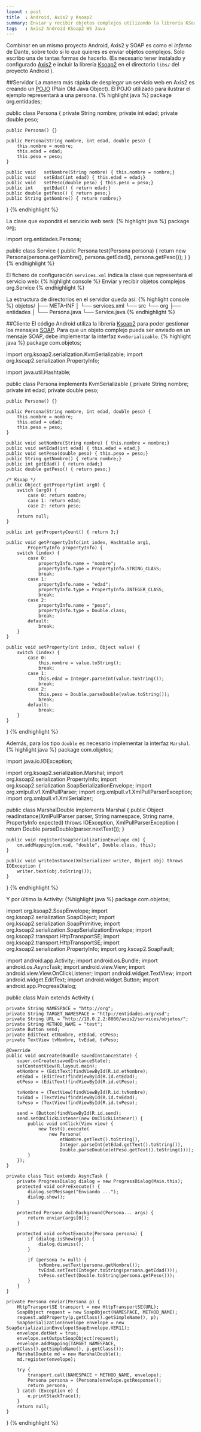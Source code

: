```yaml
---
layout : post
title  : Android, Axis2 y Ksoap2
summary: Enviar y recibir objetos complejos utilizando la librería KSoap2 para Android.
tags   : Axis2 Android KSoap2 WS Java
---
```


Combinar en un mismo proyecto Android, Axis2 y SOAP es como el <em>Inferno</em> de Dante, sobre todo
si lo que quieres es enviar objetos complejos. Solo escribo una de tantas formas de hacerlo.
(Es necesario tener instalado y configurado [Axis2] e incluir la librería [Ksoap2] en el directorio `libs/` del proyecto Android ).

##Servidor
La manera más rápida de desplegar un servicio web en Axis2 es creando un
[POJO] (Plain Old Java Object). El POJO utilizado para ilustrar el ejemplo 
representará a una persona.
{% highlight java %}
package org.entidades;

public class Persona {
    private String nombre;
    private int edad;
    private double peso;

    public Persona() {}

    public Persona(String nombre, int edad, double peso) {
        this.nombre = nombre;
        this.edad = edad;
        this.peso = peso;
    }

    public void   setNombre(String nombre) { this.nombre = nombre;}
    public void   setEdad(int edad) { this.edad = edad;}
    public void   setPeso(double peso) { this.peso = peso;}
    public int    getEdad() { return edad;}
    public double getPeso() { return peso;}
    public String getNombre() { return nombre;}
}
{% endhighlight %}

La clase que expondrá el servicio web será:
{% highlight java %}
package org;

import org.entidades.Persona;

public class Service {
    public Persona test(Persona persona) {
        return new Persona(persona.getNombre(), persona.getEdad(), persona.getPeso());
    }
}
{% endhighlight %}

El fichero de configuración `services.xml` indica la clase que representará el servicio web:
{% highlight console %}
<service name="objetos" scope="application">
    <description>Enviar y recibir objetos complejos</description>
    <parameter name="ServiceClass">org.Service</parameter>
    <messageReceivers>
        <messageReceiver
            mep="http://www.w3.org/2004/08/wsdl/in-only"
            class="org.apache.axis2.rpc.receivers.RPCInOnlyMessageReceiver"/>
        <messageReceiver
            mep="http://www.w3.org/2004/08/wsdl/in-out"
            class="org.apache.axis2.rpc.receivers.RPCMessageReceiver"/>
    </messageReceivers>
</service>
{% endhighlight %}

La estructura de directorios en el servidor queda así:
{% highlight console %}
objetos/
├── META-INF
│   └── services.xml
└── src
    └── org
        ├── entidades
        │   └── Persona.java
        └── Service.java
{% endhighlight %}

##Cliente
El código Android utiliza la librería [Ksoap2] para poder gestionar los mensajes 
[SOAP]. Para que un objeto complejo pueda ser enviado en un mensaje SOAP, debe
implementar la interfaz `KvmSerializable`.
{% highlight java %}
package com.objetos;

import org.ksoap2.serialization.KvmSerializable;
import org.ksoap2.serialization.PropertyInfo;

import java.util.Hashtable;

public class Persona implements KvmSerializable {
    private String nombre;
    private int edad;
    private double peso;

    public Persona() {}

    public Persona(String nombre, int edad, double peso) {
        this.nombre = nombre;
        this.edad = edad;
        this.peso = peso;
    }

    public void setNombre(String nombre) { this.nombre = nombre;}
    public void setEdad(int edad) { this.edad = edad;}
    public void setPeso(double peso) { this.peso = peso;}
    public String getNombre() { return nombre;}
    public int getEdad() { return edad;}
    public double getPeso() { return peso;}

    /* Ksoap */
    public Object getProperty(int arg0) {
        switch (arg0) {
            case 0: return nombre;
            case 1: return edad;
            case 2: return peso;
        }
        return null;
    }

    public int getPropertyCount() { return 3;}

    public void getPropertyInfo(int index, Hashtable arg1,
            PropertyInfo propertyInfo) {
        switch (index) {
            case 0:
                propertyInfo.name = "nombre";
                propertyInfo.type = PropertyInfo.STRING_CLASS;
                break;
            case 1:
                propertyInfo.name = "edad";
                propertyInfo.type = PropertyInfo.INTEGER_CLASS;
                break;
            case 2:
                propertyInfo.name = "peso";
                propertyInfo.type = Double.class;
                break;
            default:
                break;
        }
    }

    public void setProperty(int index, Object value) {
        switch (index) {
            case 0:
                this.nombre = value.toString();
                break;
            case 1:
                this.edad = Integer.parseInt(value.toString());
                break;
            case 2:
                this.peso = Double.parseDouble(value.toString());
                break;
            default:
                break;
        }
    }
}
{% endhighlight %}

Además, para los tipo `double` es necesario implementar la interfaz `Marshal`.
{% highlight java %}
package com.objetos;

import java.io.IOException;

import org.ksoap2.serialization.Marshal;
import org.ksoap2.serialization.PropertyInfo;
import org.ksoap2.serialization.SoapSerializationEnvelope;
import org.xmlpull.v1.XmlPullParser;
import org.xmlpull.v1.XmlPullParserException;
import org.xmlpull.v1.XmlSerializer;

public class MarshalDouble implements Marshal {
    public Object readInstance(XmlPullParser parser, String namespace, String name,
            PropertyInfo expected) throws IOException, XmlPullParserException {
        return Double.parseDouble(parser.nextText());
    }

    public void register(SoapSerializationEnvelope cm) {
        cm.addMapping(cm.xsd, "double", Double.class, this);
    }

    public void writeInstance(XmlSerializer writer, Object obj) throws IOException {
        writer.text(obj.toString());
    }
}
{% endhighlight %}

Y por último la Activity:
{%highlight java %}
package com.objetos;

import org.ksoap2.SoapEnvelope;
import org.ksoap2.serialization.SoapObject;
import org.ksoap2.serialization.SoapPrimitive;
import org.ksoap2.serialization.SoapSerializationEnvelope;
import org.ksoap2.transport.HttpTransportSE;
import org.ksoap2.transport.HttpTransportSE;
import org.ksoap2.serialization.PropertyInfo;
import org.ksoap2.SoapFault;

import android.app.Activity;
import android.os.Bundle;
import android.os.AsyncTask;
import android.view.View;
import android.view.View.OnClickListener;
import android.widget.TextView;
import android.widget.EditText;
import android.widget.Button;
import android.app.ProgressDialog;

public class Main extends Activity {

    private String NAMESPACE = "http://org";
    private String TARGET_NAMESPACE = "http://entidades.org/xsd";
    private String URL = "http://10.0.2.2:8080/axis2/services/objetos/";
    private String METHOD_NAME = "test";
    private Button send;
    private EditText etNombre, etEdad, etPeso;
    private TextView tvNombre, tvEdad, tvPeso;
    
    @Override
    public void onCreate(Bundle savedInstanceState) {
        super.onCreate(savedInstanceState);
        setContentView(R.layout.main);
        etNombre = (EditText)findViewById(R.id.etNombre);
        etEdad = (EditText)findViewById(R.id.etEdad);
        etPeso = (EditText)findViewById(R.id.etPeso);

        tvNombre = (TextView)findViewById(R.id.tvNombre);
        tvEdad = (TextView)findViewById(R.id.tvEdad);
        tvPeso = (TextView)findViewById(R.id.tvPeso);

        send = (Button)findViewById(R.id.send);
        send.setOnClickListener(new OnClickListener() {
            public void onClick(View view) {
                new Test().execute(
                    new Persona(
                        etNombre.getText().toString(),
                        Integer.parseInt(etEdad.getText().toString()),
                        Double.parseDouble(etPeso.getText().toString())));
            }
        });
    }

    private class Test extends AsyncTask {
        private ProgressDialog dialog = new ProgressDialog(Main.this);
        protected void onPreExecute() {
            dialog.setMessage("Enviando ...");
            dialog.show();
        }

        protected Persona doInBackground(Persona... args) {
            return enviar(args[0]);
        }

        protected void onPostExecute(Persona persona) {
            if (dialog.isShowing()) {
                dialog.dismiss();
            }

            if (persona != null) {
                tvNombre.setText(persona.getNombre());
                tvEdad.setText(Integer.toString(persona.getEdad()));
                tvPeso.setText(Double.toString(persona.getPeso()));
            }
        }
    }

    private Persona enviar(Persona p) {
        HttpTransportSE transport = new HttpTransportSE(URL);
        SoapObject request = new SoapObject(NAMESPACE, METHOD_NAME);
        request.addProperty(p.getClass().getSimpleName(), p);
        SoapSerializationEnvelope envelope = new SoapSerializationEnvelope(SoapEnvelope.VER11);
        envelope.dotNet = true;
        envelope.setOutputSoapObject(request);
        envelope.addMapping(TARGET_NAMESPACE, p.getClass().getSimpleName(), p.getClass());
        MarshalDouble md = new MarshalDouble();
        md.register(envelope);

        try {
            transport.call(NAMESPACE + METHOD_NAME, envelope);
            Persona persona = (Persona)envelope.getResponse();
            return persona;
        } catch (Exception e) {
            e.printStackTrace();
        }
        return null;
    }
}
{% endhighlight %}


[Axis2]: http://axis.apache.org/axis2/java/core/ 
[POJO]: http://axis.apache.org/axis2/java/core/docs/pojoguide.html 
[Ksoap2]: http://code.google.com/p/ksoap2-android/ 
[SOAP]: http://en.wikipedia.org/wiki/SOAP 
